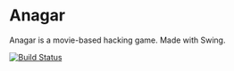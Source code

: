 Anagar
======

Anagar is a movie-based hacking game. Made with Swing.

[![Build Status](https://travis-ci.org/kenzierocks/Anagar.svg?branch=master)](https://travis-ci.org/kenzierocks/Anagar)
